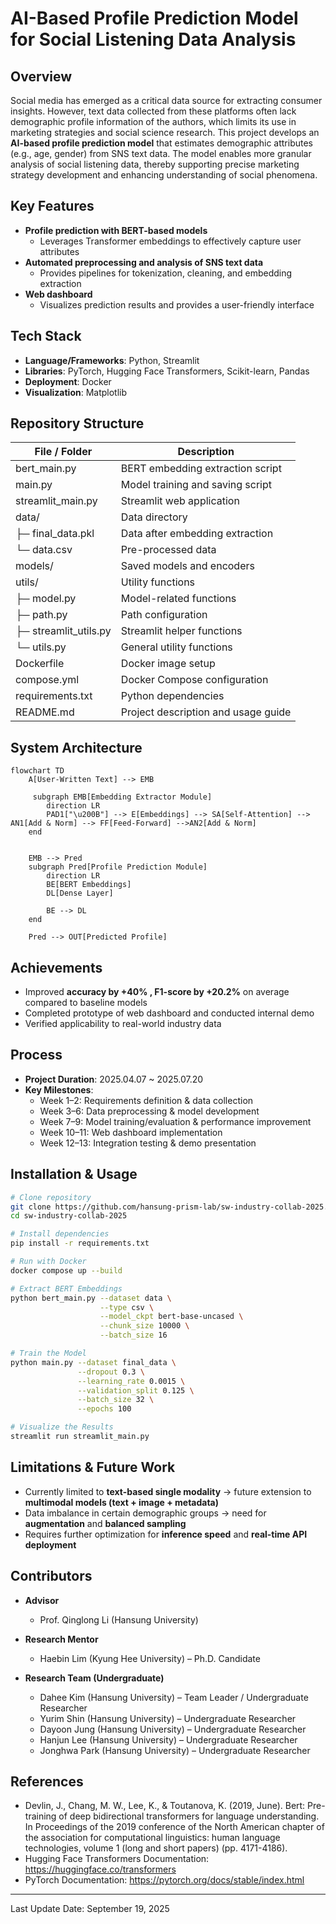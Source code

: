 # AI-Based Profile Prediction Model for Social Listening Data Analysis

## Overview

Social media has emerged as a critical data source for extracting consumer insights. However, text data collected from these platforms often lack demographic profile information of the authors, which limits its use in marketing strategies and social science research. This project develops an **AI-based profile prediction model** that estimates demographic attributes (e.g., age, gender) from SNS text data. The model enables more granular analysis of social listening data, thereby supporting precise marketing strategy development and enhancing understanding of social phenomena.


## Key Features

- **Profile prediction with BERT-based models**  
  - Leverages Transformer embeddings to effectively capture user attributes  
- **Automated preprocessing and analysis of SNS text data**  
  - Provides pipelines for tokenization, cleaning, and embedding extraction  
- **Web dashboard**  
  - Visualizes prediction results and provides a user-friendly interface  


## Tech Stack

- **Language/Frameworks**: Python, Streamlit
- **Libraries**: PyTorch, Hugging Face Transformers, Scikit-learn, Pandas  
- **Deployment**: Docker  
- **Visualization**: Matplotlib

## Repository Structure

| File / Folder         | Description                         |
| --------------------- | ----------------------------------- |
| bert_main.py          | BERT embedding extraction script    |
| main.py               | Model training and saving script    |
| streamlit_main.py     | Streamlit web application           |
| data/                 | Data directory                      |
| ├─ final_data.pkl     | Data after embedding extraction     |
| └─ data.csv           | Pre-processed data                  |
| models/               | Saved models and encoders           |
| utils/                | Utility functions                   |
| ├─ model.py           | Model-related functions             |
| ├─ path.py            | Path configuration                  |
| ├─ streamlit_utils.py | Streamlit helper functions          |
| └─ utils.py           | General utility functions           |
| Dockerfile            | Docker image setup                  |
| compose.yml           | Docker Compose configuration        |
| requirements.txt      | Python dependencies                 |
| README.md             | Project description and usage guide |


## System Architecture
```mermaid
flowchart TD
    A[User-Written Text] --> EMB

     subgraph EMB[Embedding Extractor Module]
     	direction LR
        PAD1["\u200B"] --> E[Embeddings] --> SA[Self-Attention] --> AN1[Add & Norm] --> FF[Feed-Forward] -->AN2[Add & Norm]
    end

	
    EMB --> Pred  
    subgraph Pred[Profile Prediction Module]
    	direction LR
    	BE[BERT Embeddings]
    	DL[Dense Layer]
    	
    	BE --> DL
    end
    
    Pred --> OUT[Predicted Profile]

```


## Achievements

- Improved  **accuracy by +40% , F1-score by +20.2%** on average compared to baseline models
- Completed prototype of web dashboard and conducted internal demo  
- Verified applicability to real-world industry data


## Process

- **Project Duration**: 2025.04.07 ~ 2025.07.20
- **Key Milestones**:
    - Week 1–2: Requirements definition & data collection
    - Week 3–6: Data preprocessing & model development
    - Week 7–9: Model training/evaluation & performance improvement
    - Week 10–11: Web dashboard implementation
    - Week 12–13: Integration testing & demo presentation


## Installation & Usage
```bash
# Clone repository
git clone https://github.com/hansung-prism-lab/sw-industry-collab-2025.git
cd sw-industry-collab-2025

# Install dependencies
pip install -r requirements.txt

# Run with Docker
docker compose up --build

# Extract BERT Embeddings
python bert_main.py --dataset data \
                    --type csv \
                    --model_ckpt bert-base-uncased \
                    --chunk_size 10000 \
                    --batch_size 16

# Train the Model
python main.py --dataset final_data \
               --dropout 0.3 \
               --learning_rate 0.0015 \
               --validation_split 0.125 \
               --batch_size 32 \
               --epochs 100

# Visualize the Results
streamlit run streamlit_main.py
```

## Limitations & Future Work

- Currently limited to **text-based single modality** → future extension to **multimodal models (text + image + metadata)**  
- Data imbalance in certain demographic groups → need for **augmentation** and **balanced sampling**  
- Requires further optimization for **inference speed** and **real-time API deployment**  


## Contributors

- **Advisor**  
    - Prof. Qinglong Li (Hansung University)

- **Research Mentor**
    - Haebin Lim (Kyung Hee University) – Ph.D. Candidate 

- **Research Team (Undergraduate)**  
  - Dahee Kim (Hansung University) – Team Leader / Undergraduate Researcher  
  - Yurim Shin (Hansung University) – Undergraduate Researcher  
  - Dayoon Jung (Hansung University) – Undergraduate Researcher  
  - Hanjun Lee (Hansung University) – Undergraduate Researcher  
  - Jonghwa Park (Hansung University) – Undergraduate Researcher


## References

- Devlin, J., Chang, M. W., Lee, K., & Toutanova, K. (2019, June). Bert: Pre-training of deep bidirectional transformers for language understanding. In Proceedings of the 2019 conference of the North American chapter of the association for computational linguistics: human language technologies, volume 1 (long and short papers) (pp. 4171-4186).
- Hugging Face Transformers Documentation: https://huggingface.co/transformers
- PyTorch Documentation: https://pytorch.org/docs/stable/index.html

----

Last Update Date: September 19, 2025 
